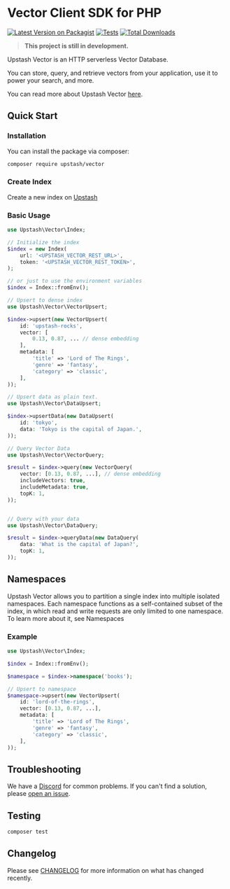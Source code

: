 # Vector Client SDK for PHP

[![Latest Version on Packagist](https://img.shields.io/packagist/v/upstash/vector.svg?style=flat-square)](https://packagist.org/packages/upstash/vector)
[![Tests](https://img.shields.io/github/actions/workflow/status/upstash/vector/run-tests.yml?branch=main&label=tests&style=flat-square)](https://github.com/upstash/vector/actions/workflows/run-tests.yml)
[![Total Downloads](https://img.shields.io/packagist/dt/upstash/vector.svg?style=flat-square)](https://packagist.org/packages/upstash/vector)

> **This project is still in development.**

Upstash Vector is an HTTP serverless Vector Database.

You can store, query, and retrieve vectors from your application, use it to power your search, and more.

You can read more about Upstash Vector [here](https://docs.upstash.com/vector).

## Quick Start

### Installation

You can install the package via composer:

```bash
composer require upstash/vector
```

### Create Index

Create a new index on [Upstash](https://console.upstash.com/vector)

### Basic Usage

```php
use Upstash\Vector\Index;

// Initialize the index
$index = new Index(
    url: '<UPSTASH_VECTOR_REST_URL>',
    token: '<UPSTASH_VECTOR_REST_TOKEN>',
);

// or just to use the environment variables
$index = Index::fromEnv();

// Upsert to dense index
use Upstash\Vector\VectorUpsert;

$index->upsert(new VectorUpsert(
    id: 'upstash-rocks',
    vector: [
        0.13, 0.87, ... // dense embedding
    ],
    metadata: [
        'title' => 'Lord of The Rings',
        'genre' => 'fantasy',
        'category' => 'classic',
    ],
));

// Upsert data as plain text.
use Upstash\Vector\DataUpsert;

$index->upsertData(new DataUpsert(
    id: 'tokyo',
    data: 'Tokyo is the capital of Japan.',
));

// Query Vector Data
use Upstash\Vector\VectorQuery;

$result = $index->query(new VectorQuery(
    vector: [0.13, 0.87, ...], // dense embedding
    includeVectors: true,
    includeMetadata: true,
    topK: 1,
));


// Query with your data
use Upstash\Vector\DataQuery;

$result = $index->queryData(new DataQuery(
    data: 'What is the capital of Japan?',
    topK: 1,
));
```

## Namespaces
Upstash Vector allows you to partition a single index into multiple isolated namespaces. Each namespace functions as a self-contained subset of the index, in which read and write requests are only limited to one namespace. To learn more about it, see Namespaces

### Example
```php
use Upstash\Vector\Index;

$index = Index::fromEnv();

$namespace = $index->namespace('books');

// Upsert to namespace
$namespace->upsert(new VectorUpsert(
    id: 'lord-of-the-rings',
    vector: [0.13, 0.87, ...],
    metadata: [
        'title' => 'Lord of The Rings',
        'genre' => 'fantasy',
        'category' => 'classic',
    ],
));
```

## Troubleshooting

We have a [Discord](upstash.com/discord) for common problems. If you can't find a solution, please [open an issue](https://github.com/upstash/vector-js/issues/new).

## Testing

```bash
composer test
```

## Changelog

Please see [CHANGELOG](CHANGELOG.md) for more information on what has changed recently.
